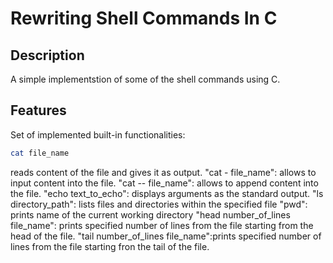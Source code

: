 # Rewriting Shell Commands In C

## Description
A simple implementstion of some of the shell commands using C.

## Features
Set of implemented built-in functionalities:

```bash
cat file_name
```
reads content of the file and gives it as output.
"cat - file_name": allows to input content into the file.
"cat -- file_name": allows to append content into the file.
"echo text_to_echo": displays arguments as the standard output.
"ls directory_path": lists files and directories within the specified file
"pwd": prints name of the current working directory
"head number_of_lines file_name": prints specified number of lines from the file starting from the head of the file.
"tail number_of_lines file_name":prints specified number of lines from the file starting fron the tail of the file.



